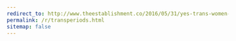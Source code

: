 ```yaml
---
redirect_to: http://www.theestablishment.co/2016/05/31/yes-trans-women-can-get-period-symptoms/
permalink: /r/transperiods.html
sitemap: false
---
```

